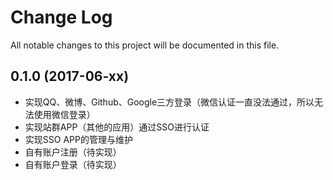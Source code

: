 # Change Log
All notable changes to this project will be documented in this file.

## 0.1.0 (2017-06-xx)

- 实现QQ、微博、Github、Google三方登录（微信认证一直没法通过，所以无法使用微信登录）
- 实现站群APP（其他的应用）通过SSO进行认证
- 实现SSO APP的管理与维护
- 自有账户注册（待实现）
- 自有账户登录（待实现）
